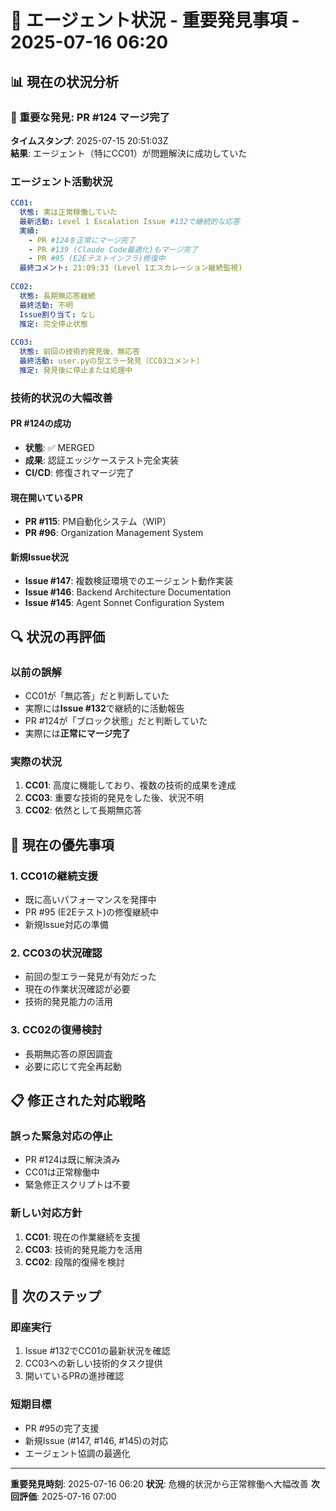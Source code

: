 # 🚨 エージェント状況 - 重要発見事項 - 2025-07-16 06:20

## 📊 現在の状況分析

### 🎉 重要な発見: PR #124 マージ完了
**タイムスタンプ**: 2025-07-15 20:51:03Z  
**結果**: エージェント（特にCC01）が問題解決に成功していた

### エージェント活動状況
```yaml
CC01:
  状態: 実は正常稼働していた
  最新活動: Level 1 Escalation Issue #132で継続的な応答
  実績: 
    - PR #124を正常にマージ完了
    - PR #139 (Claude Code最適化)もマージ完了
    - PR #95 (E2Eテストインフラ)修復中
  最終コメント: 21:09:33 (Level 1エスカレーション継続監視)
  
CC02:
  状態: 長期無応答継続
  最終活動: 不明
  Issue割り当て: なし
  推定: 完全停止状態
  
CC03:
  状態: 前回の技術的発見後、無応答
  最終活動: user.pyの型エラー発見（CC03コメント）
  推定: 発見後に停止または処理中
```

### 技術的状況の大幅改善

#### PR #124の成功
- **状態**: ✅ MERGED
- **成果**: 認証エッジケーステスト完全実装
- **CI/CD**: 修復されマージ完了

#### 現在開いているPR
- **PR #115**: PM自動化システム（WIP）
- **PR #96**: Organization Management System

#### 新規Issue状況
- **Issue #147**: 複数検証環境でのエージェント動作実装
- **Issue #146**: Backend Architecture Documentation
- **Issue #145**: Agent Sonnet Configuration System

## 🔍 状況の再評価

### 以前の誤解
- CC01が「無応答」だと判断していた
- 実際には**Issue #132**で継続的に活動報告
- PR #124が「ブロック状態」だと判断していた
- 実際には**正常にマージ完了**

### 実際の状況
1. **CC01**: 高度に機能しており、複数の技術的成果を達成
2. **CC03**: 重要な技術的発見をした後、状況不明
3. **CC02**: 依然として長期無応答

## 🎯 現在の優先事項

### 1. CC01の継続支援
- 既に高いパフォーマンスを発揮中
- PR #95 (E2Eテスト)の修復継続中
- 新規Issue対応の準備

### 2. CC03の状況確認
- 前回の型エラー発見が有効だった
- 現在の作業状況確認が必要
- 技術的発見能力の活用

### 3. CC02の復帰検討
- 長期無応答の原因調査
- 必要に応じて完全再起動

## 📋 修正された対応戦略

### 誤った緊急対応の停止
- PR #124は既に解決済み
- CC01は正常稼働中
- 緊急修正スクリプトは不要

### 新しい対応方針
1. **CC01**: 現在の作業継続を支援
2. **CC03**: 技術的発見能力を活用
3. **CC02**: 段階的復帰を検討

## 🚀 次のステップ

### 即座実行
1. Issue #132でCC01の最新状況を確認
2. CC03への新しい技術的タスク提供
3. 開いているPRの進捗確認

### 短期目標
- PR #95の完了支援
- 新規Issue (#147, #146, #145)の対応
- エージェント協調の最適化

---
**重要発見時刻**: 2025-07-16 06:20
**状況**: 危機的状況から正常稼働へ大幅改善
**次回評価**: 2025-07-16 07:00